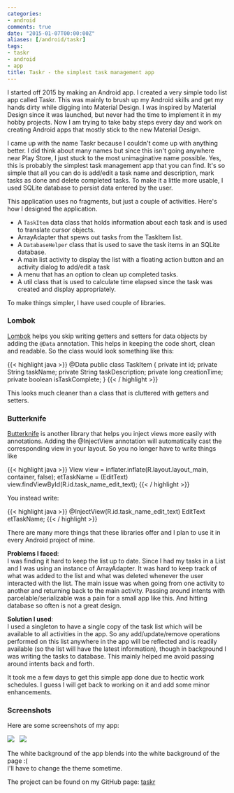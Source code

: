 ```yaml
---
categories:
- android
comments: true
date: "2015-01-07T00:00:00Z"
aliases: [/android/taskr]
tags:
- taskr
- android
- app
title: Taskr - the simplest task management app
---
```

I started off 2015 by making an Android app. I created a very simple todo list app called Taskr. This was mainly to brush up my Android skills and get my hands dirty while digging into Material Design. I was inspired by Material Design since it was launched, but never had the time to implement it in my hobby projects. Now I am trying to take baby steps every day and work on creating Android apps that mostly stick to the new Material Design.

I came up with the name Taskr because I couldn't come up with anything better. I did think about many names but since this isn't going anywhere near Play Store, I just stuck to the most unimaginative name possible. Yes, this is probably the simplest task management app that you can find. It's so simple that all you can do is add/edit a task name and description, mark tasks as done and delete completed tasks. To make it a little more usable, I used SQLite database to persist data entered by
the user.

This application uses no fragments, but just a couple of activities. Here's how I designed the application.

- A `TaskItem` data class that holds information about each task and is used to translate cursor objects.
- ArrayAdapter that spews out tasks from the TaskItem list.
- A `DatabaseHelper` class that is used to save the task items in an SQLite database.
- A main list activity to display the list with a floating action button and an activity dialog to add/edit a task
- A menu that has an option to clean up completed tasks.
- A util class that is used to calculate time elapsed since the task was created and display appropriately.

To make things simpler, I have used couple of libraries.

### Lombok
[Lombok](http://projectlombok.org/) helps you skip writing getters and setters for data objects by adding the `@Data` annotation. This helps in keeping the code short, clean and readable. So the class would look something like this:

{{< highlight java >}}
    @Data
    public class TaskItem {
        private int id;
        private String taskName;
        private String taskDescription;
        private long creationTime;
        private boolean isTaskComplete;
    }
{{< / highlight >}}

This looks much cleaner than a class that is cluttered with getters and setters.

### Butterknife
[Butterknife](https://jakewharton.github.io/butterknife/) is another library that helps you inject views more easily with annotations. Adding the @InjectView annotation will automatically cast the corresponding view in your layout. So you no longer have to write things like

{{< highlight java >}}
View view = inflater.inflate(R.layout.layout_main, container, false);
etTaskName = (EditText) view.findViewById(R.id.task_name_edit_text);
{{< / highlight >}}

You instead write:

{{< highlight java >}}
@InjectView(R.id.task_name_edit_text)
EditText etTaskName;
{{< / highlight >}}

There are many more things that these libraries offer and I plan to use it in every Android project of mine.

**Problems I faced**:  
I was finding it hard to keep the list up to date. Since I had my tasks in a List and I was using an instance of ArrayAdapter. It was hard to keep track of what was added to the list and what was deleted whenever the user interacted with the list. The main issue was when going from one activity to another and returning back to the main activity. Passing around intents with parcelable/serializable was a pain for a small app like this. And hitting database so often is not a great design.

**Solution I used**:  
I used a singleton to have a single copy of the task list which will be available to all activities in the app. So any add/update/remove operations performed on this list anywhere in the app will be reflected and is readily available (so the list will have the latest information), though in background I was writing the tasks to database. This mainly helped me avoid passing around intents back and forth.

It took me a few days to get this simple app done due to hectic work schedules. I guess I will get back to working on it and add some minor enhancements.

### Screenshots
Here are some screenshots of my app:

![](/images/taskr_task_list.png)
&nbsp;
![](/images/taskr_new_task.png)

The white background of the app blends into the white background of the page :(  
I'll have to change the theme sometime.

The project can be found on my GitHub page: [taskr](https://github.com/rrajath/taskr)
